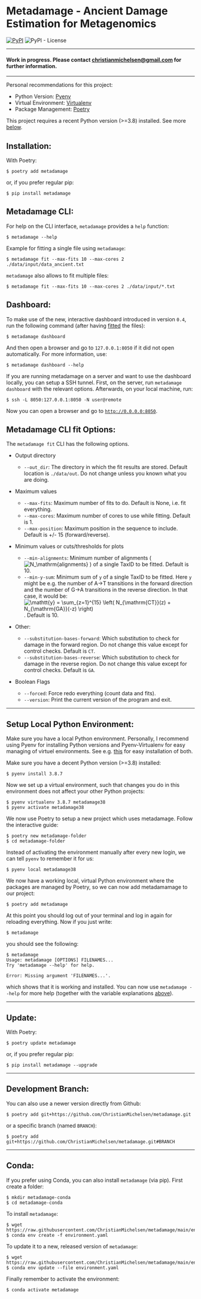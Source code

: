 # Metadamage - Ancient Damage Estimation for Metagenomics

[![PyPI](https://img.shields.io/pypi/v/metadamage)](https://pypi.org/project/metadamage) ![PyPI - License](https://img.shields.io/pypi/l/metadamage)

---

#### Work in progress. Please contact christianmichelsen@gmail.com for further information.

---


Personal recommendations for this project:

- Python Version: [Pyenv](https://github.com/pyenv/pyenv)
- Virtual Environment:  [Virtualenv](https://github.com/pyenv/pyenv-virtualenv)
- Package Management: [Poetry](https://python-poetry.org/)

This project requires a recent Python version (>=3.8) installed. See more [below](#setup).


## <a name="install"></a> Installation:

With Poetry:
```console
$ poetry add metadamage
```
or, if you prefer regular pip:
```console
$ pip install metadamage
```

## <a name="cli"></a> Metadamage CLI:

For help on the CLI interface, `metadamage` provides a `help` function:

```console
$ metadamage --help
```

Example for fitting a single file using `metadamage`:
```console
$ metadamage fit --max-fits 10 --max-cores 2 ./data/input/data_ancient.txt
```

`metadamage` also allows to fit multiple files:
```console
$ metadamage fit --max-fits 10 --max-cores 2 ./data/input/*.txt
```

## <a name="dash"></a> Dashboard:

To make use of the new, interactive dashboard introduced in version `0.4`, run the following command (after having [fitted](#cli) the files):

```console
$ metadamage dashboard
```

And then open a browser and go to `127.0.0.1:8050` if it did not open automatically. For more information, use:
```console
$ metadamage dashboard --help
```

If you are running metadamage on a server and want to use the dashboard locally, you can setup a SSH tunnel. First, on the server, run `metadamage dashboard` with the relevant options. Afterwards, on your local machine, run:

```console
$ ssh -L 8050:127.0.0.1:8050 -N user@remote
```

<!-- ssh -L 8050:127.0.0.1:8050 -N hep -->

Now you can open a browser and go to [`http://0.0.0.0:8050`](http://0.0.0.0:8050).


## <a name="options"></a> Metadamage CLI fit Options:

The `metadamage fit` CLI has the following options.

- Output directory
  - `--out_dir`: The directory in which the fit results are stored. Default location is `./data/out`. Do not change unless you known what you are doing.

- Maximum values
  - `--max-fits`: Maximum number of fits to do. Default is None, i.e. fit everything.
  - `--max-cores`: Maximum number of cores to use while fitting. Default is 1.
  - `--max-position`: Maximum position in the sequence to include. Default is +/- 15 (forward/reverse).

- Minimum values or cuts/thresholds for plots
  - `--min-alignments`: Minimum number of alignments (![N_\mathrm{alignments}](https://render.githubusercontent.com/render/math?math=%5Clarge+%5Cdisplaystyle+N_%5Cmathrm%7Balignments%7D)
) of a single TaxID to be fitted. Default is 10.
  - `--min-y-sum`: Minimum sum of `y` of a single TaxID to be fitted. Here `y` might be e.g. the number of A→T transitions in the forward direction and the number of G→A transitions in the reverse direction.  In that case, it would be: ![\mathtt{y} = \sum_{z=1}^{15} \left( N_{\mathrm{CT}}(z)  +  N_{\mathrm{GA}}(-z) \right)](https://render.githubusercontent.com/render/math?math=%5Ctextstyle+%5Cmathtt%7By%7D+%3D+%5Csum_%7Bz%3D1%7D%5E%7B15%7D+%5Cleft%28+N_%7B%5Cmathrm%7BCT%7D%7D%28z%29++%2B++N_%7B%5Cmathrm%7BGA%7D%7D%28-z%29+%5Cright%29).  Default is 10.

- Other:
  - `--substitution-bases-forward`:  Which substitution to check for damage in the forward region. Do not change this value except for control checks. Default is `CT`.
  - `--substitution-bases-reverse`:  Which substitution to check for damage in the reverse region. Do not change this value except for control checks. Default is `GA`.

- Boolean Flags
  <!-- - `--force-reload-files`: Force reload the original datafile (and thus not load the autogenerated parquet file). -->
  - `--forced`: Force redo everything (count data and fits).
  <!-- - `--force-plots`: Force recreate  the plots, even though the plots already exist. -->
  <!-- - `--force-no-plots`: Force not to make any plots at all, even though `max-plots` exists (and is >0). -->

  - `--version`: Print the current version of the program and exit.


<!-- [tex-image-link-generator](https://tex-image-link-generator.herokuapp.com/) -->
<!-- https://gist.github.com/a-rodin/fef3f543412d6e1ec5b6cf55bf197d7b -->

---

## <a name="setup"></a> Setup Local Python Environment:

Make sure you have a local Python environment. Personally, I recommend using Pyenv for installing Python versions and Pyenv-Virtualenv for easy managing of virtuel environments. See e.g. [this](https://github.com/pyenv/pyenv-installer#pyenv-installer) for easy installation of both.

Make sure you have a decent Python version (>=3.8) installed:
```console
$ pyenv install 3.8.7
```

Now we set up a virtual environment, such that changes you do in this environment does not affect your other Python projects:
```console
$ pyenv virtualenv 3.8.7 metadamage38
$ pyenv activate metadamage38
```

We now use Poetry to setup a new project which uses metadamage. Follow the interactive guide:
```console
$ poetry new metadamage-folder
$ cd metadamage-folder
```

Instead of activating the environment manually after every new login, we can tell `pyenv` to remember it for us:
```console
$ pyenv local metadamage38
```

We now have a working local, virtual Python environment where the packages are managed by Poetry, so we can now add metadamamage to our project:
```console
$ poetry add metadamage
```

At this point you should log out of your terminal and log in again for reloading everything. Now if you just write:

```console
$ metadamage
```

you should see the following:

```console
$ metadamage
Usage: metadamage [OPTIONS] FILENAMES...
Try 'metadamage --help' for help.

Error: Missing argument 'FILENAMES...'.
```

which shows that it is working and installed. You can now use `metadamage --help` for more help (together with the variable explanations [above](#options)).

---

## <a name="update"></a> Update:

With Poetry:
```console
$ poetry update metadamage
```
or, if you prefer regular pip:
```console
$ pip install metadamage --upgrade
```

---

## <a name="dev_branch"></a> Development Branch:

You can also use a newer version directly from Github:
```console
$ poetry add git+https://github.com/ChristianMichelsen/metadamage.git
```
or a specific branch (named `BRANCH`):
```console
$ poetry add git+https://github.com/ChristianMichelsen/metadamage.git#BRANCH
```

---

## Conda:

If you prefer using Conda, you can also install `metadamage` (via pip). First create a folder:
```console
$ mkdir metadamage-conda
$ cd metadamage-conda
```

To install `metadamage`:
```console
$ wget https://raw.githubusercontent.com/ChristianMichelsen/metadamage/main/environment.yaml
$ conda env create -f environment.yaml
```

To update it to a new, released version of `metadamage`:
```console
$ wget https://raw.githubusercontent.com/ChristianMichelsen/metadamage/main/environment.yaml
$ conda env update --file environment.yaml
```

Finally remember to activate the environment:
```console
$ conda activate metadamage
```

<!-- poetry add git+https://github.com/christianmichelsen/metadamage.git -->
<!-- poetry add git+https://github.com/christianmichelsen/metadamage.git#develop -->
